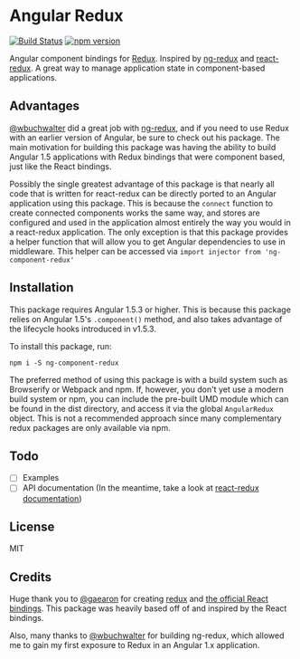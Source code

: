 Angular Redux
=========================

[![Build Status](https://img.shields.io/travis/bcarroll22/ng-component-redux/master.svg?style=flat-square)](https://travis-ci.org/bcarroll22/ng-component-redux) [![npm version](https://img.shields.io/npm/v/ng-component-redux.svg?style=flat-square)](https://www.npmjs.com/package/ng-component-redux)

Angular component bindings for [Redux](https://github.com/reactjs/redux).
Inspired by [ng-redux](https://github.com/angular-redux/ng-redux) and [react-redux](https://github.com/reactjs/react-redux). A great way to manage application state in component-based applications.

## Advantages
[@wbuchwalter](https://github.com/wbuchwalter) did a great job with [ng-redux](https://github.com/angular-redux/ng-redux), and if you need to use Redux with an earlier version of Angular, be sure to check out his package. The main motivation for building this package was having the ability to build Angular 1.5 applications with Redux bindings that were component based, just like the React bindings.

Possibly the single greatest advantage of this package is that nearly all code that is written for react-redux can be directly ported to an Angular application using this package. This is because the `connect` function to create connected components works the same way, and stores are configured and used in the application almost entirely the way you would in a react-redux application.
The only exception is that this package provides a helper function that will allow you to get Angular dependencies to use in middleware. This helper can be accessed via `import injector from 'ng-component-redux'`

## Installation

This package requires Angular 1.5.3 or higher. This is because this package relies on Angular 1.5's `.component()` method, and also takes advantage of the lifecycle hooks introduced in v1.5.3.

To install this package, run:
```
npm i -S ng-component-redux
```
The preferred method of using this package is with a build system such as Browserify or Webpack and npm. If, however, you don't yet use a modern build system or npm, you can include the pre-built UMD module which can be found in the dist directory, and access it via the global `AngularRedux` object. This is not a recommended approach since many complementary redux packages are only available via npm.

## Todo
- [ ] Examples
- [ ] API documentation (In the meantime, take a look at [react-redux documentation](https://github.com/reactjs/react-redux/tree/master/docs))

## License
MIT

## Credits
Huge thank you to [@gaearon](https://github.com/gaearon/) for creating [redux](https://github.com/reactjs/redux) and [the official React bindings](https://github.com/reactjs/react-redux). This package was heavily based off of and inspired by the React bindings.

Also, many thanks to [@wbuchwalter](https://github.com/wbuchwalter) for building ng-redux, which allowed me to gain my first exposure to Redux in an Angular 1.x application.
